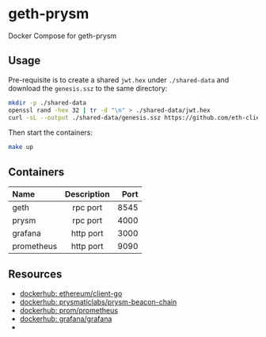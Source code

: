 # geth-prysm

Docker Compose for geth-prysm

## Usage

Pre-requisite is to create a shared `jwt.hex` under `./shared-data` and download the `genesis.ssz` to the same directory:

```bash
mkdir -p ./shared-data
openssl rand -hex 32 | tr -d "\n" > ./shared-data/jwt.hex
curl -sL --output ./shared-data/genesis.ssz https://github.com/eth-clients/merge-testnets/raw/main/sepolia/genesis.ssz
```

Then start the containers:

```bash
make up
```

## Containers

| Name         | Description     | Port  |
| :----------- | :-------------: | ----: |
| geth         | rpc port        | 8545  |
| prysm        | rpc port        | 4000  |
| grafana      | http port       | 3000  |
| prometheus   | http port       | 9090  |

## Resources

- [dockerhub: ethereum/client-go](https://hub.docker.com/r/ethereum/client-go)
- [dockerhub: prysmaticlabs/prysm-beacon-chain](https://hub.docker.com/r/prysmaticlabs/prysm-beacon-chain)
- [dockerhub: prom/prometheus](https://hub.docker.com/r/prom/prometheus)
- [dockerhub: grafana/grafana](https://hub.docker.com/r/grafana/grafana)
- 
